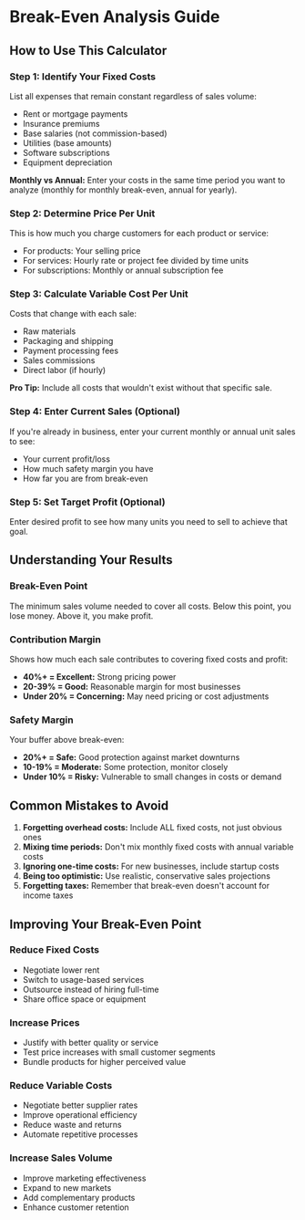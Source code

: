 # Break-Even Analysis Guide

## How to Use This Calculator

### Step 1: Identify Your Fixed Costs
List all expenses that remain constant regardless of sales volume:
- Rent or mortgage payments
- Insurance premiums
- Base salaries (not commission-based)
- Utilities (base amounts)
- Software subscriptions
- Equipment depreciation

**Monthly vs Annual:** Enter your costs in the same time period you want to analyze (monthly for monthly break-even, annual for yearly).

### Step 2: Determine Price Per Unit
This is how much you charge customers for each product or service:
- For products: Your selling price
- For services: Hourly rate or project fee divided by time units
- For subscriptions: Monthly or annual subscription fee

### Step 3: Calculate Variable Cost Per Unit
Costs that change with each sale:
- Raw materials
- Packaging and shipping
- Payment processing fees
- Sales commissions
- Direct labor (if hourly)

**Pro Tip:** Include all costs that wouldn't exist without that specific sale.

### Step 4: Enter Current Sales (Optional)
If you're already in business, enter your current monthly or annual unit sales to see:
- Your current profit/loss
- How much safety margin you have
- How far you are from break-even

### Step 5: Set Target Profit (Optional)
Enter desired profit to see how many units you need to sell to achieve that goal.

## Understanding Your Results

### Break-Even Point
The minimum sales volume needed to cover all costs. Below this point, you lose money. Above it, you make profit.

### Contribution Margin
Shows how much each sale contributes to covering fixed costs and profit:
- **40%+ = Excellent:** Strong pricing power
- **20-39% = Good:** Reasonable margin for most businesses
- **Under 20% = Concerning:** May need pricing or cost adjustments

### Safety Margin
Your buffer above break-even:
- **20%+ = Safe:** Good protection against market downturns
- **10-19% = Moderate:** Some protection, monitor closely
- **Under 10% = Risky:** Vulnerable to small changes in costs or demand

## Common Mistakes to Avoid

1. **Forgetting overhead costs:** Include ALL fixed costs, not just obvious ones
2. **Mixing time periods:** Don't mix monthly fixed costs with annual variable costs
3. **Ignoring one-time costs:** For new businesses, include startup costs
4. **Being too optimistic:** Use realistic, conservative sales projections
5. **Forgetting taxes:** Remember that break-even doesn't account for income taxes

## Improving Your Break-Even Point

### Reduce Fixed Costs
- Negotiate lower rent
- Switch to usage-based services
- Outsource instead of hiring full-time
- Share office space or equipment

### Increase Prices
- Justify with better quality or service
- Test price increases with small customer segments
- Bundle products for higher perceived value

### Reduce Variable Costs
- Negotiate better supplier rates
- Improve operational efficiency
- Reduce waste and returns
- Automate repetitive processes

### Increase Sales Volume
- Improve marketing effectiveness
- Expand to new markets
- Add complementary products
- Enhance customer retention
